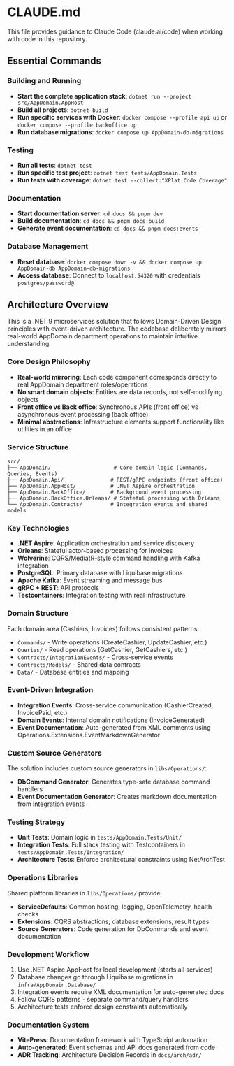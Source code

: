 # CLAUDE.md

This file provides guidance to Claude Code (claude.ai/code) when working with code in this repository.

## Essential Commands

### Building and Running

-   **Start the complete application stack**: `dotnet run --project src/AppDomain.AppHost`
-   **Build all projects**: `dotnet build`
-   **Run specific services with Docker**: `docker compose --profile api up` or `docker compose --profile backoffice up`
-   **Run database migrations**: `docker compose up AppDomain-db-migrations`

### Testing

-   **Run all tests**: `dotnet test`
-   **Run specific test project**: `dotnet test tests/AppDomain.Tests`
-   **Run tests with coverage**: `dotnet test --collect:"XPlat Code Coverage"`

### Documentation

-   **Start documentation server**: `cd docs && pnpm dev`
-   **Build documentation**: `cd docs && pnpm docs:build`
-   **Generate event documentation**: `cd docs && pnpm docs:events`

### Database Management

-   **Reset database**: `docker compose down -v && docker compose up AppDomain-db AppDomain-db-migrations`
-   **Access database**: Connect to `localhost:54320` with credentials `postgres/password@`

## Architecture Overview

This is a .NET 9 microservices solution that follows Domain-Driven Design principles with event-driven architecture. The codebase deliberately mirrors real-world AppDomain department operations to maintain intuitive understanding.

### Core Design Philosophy

-   **Real-world mirroring**: Each code component corresponds directly to real AppDomain department roles/operations
-   **No smart domain objects**: Entities are data records, not self-modifying objects
-   **Front office vs Back office**: Synchronous APIs (front office) vs asynchronous event processing (back office)
-   **Minimal abstractions**: Infrastructure elements support functionality like utilities in an office

### Service Structure

```
src/
├── AppDomain/                    # Core domain logic (Commands, Queries, Events)
├── AppDomain.Api/               # REST/gRPC endpoints (front office)
├── AppDomain.AppHost/           # .NET Aspire orchestration
├── AppDomain.BackOffice/        # Background event processing
├── AppDomain.BackOffice.Orleans/ # Stateful processing with Orleans
└── AppDomain.Contracts/         # Integration events and shared models
```

### Key Technologies

-   **.NET Aspire**: Application orchestration and service discovery
-   **Orleans**: Stateful actor-based processing for invoices
-   **Wolverine**: CQRS/MediatR-style command handling with Kafka integration
-   **PostgreSQL**: Primary database with Liquibase migrations
-   **Apache Kafka**: Event streaming and message bus
-   **gRPC + REST**: API protocols
-   **Testcontainers**: Integration testing with real infrastructure

### Domain Structure

Each domain area (Cashiers, Invoices) follows consistent patterns:

-   `Commands/` - Write operations (CreateCashier, UpdateCashier, etc.)
-   `Queries/` - Read operations (GetCashier, GetCashiers, etc.)
-   `Contracts/IntegrationEvents/` - Cross-service events
-   `Contracts/Models/` - Shared data contracts
-   `Data/` - Database entities and mapping

### Event-Driven Integration

-   **Integration Events**: Cross-service communication (CashierCreated, InvoicePaid, etc.)
-   **Domain Events**: Internal domain notifications (InvoiceGenerated)
-   **Event Documentation**: Auto-generated from XML comments using Operations.Extensions.EventMarkdownGenerator

### Custom Source Generators

The solution includes custom source generators in `libs/Operations/`:

-   **DbCommand Generator**: Generates type-safe database command handlers
-   **Event Documentation Generator**: Creates markdown documentation from integration events

### Testing Strategy

-   **Unit Tests**: Domain logic in `tests/AppDomain.Tests/Unit/`
-   **Integration Tests**: Full stack testing with Testcontainers in `tests/AppDomain.Tests/Integration/`
-   **Architecture Tests**: Enforce architectural constraints using NetArchTest

### Operations Libraries

Shared platform libraries in `libs/Operations/` provide:

-   **ServiceDefaults**: Common hosting, logging, OpenTelemetry, health checks
-   **Extensions**: CQRS abstractions, database extensions, result types
-   **Source Generators**: Code generation for DbCommands and event documentation

### Development Workflow

1. Use .NET Aspire AppHost for local development (starts all services)
2. Database changes go through Liquibase migrations in `infra/AppDomain.Database/`
3. Integration events require XML documentation for auto-generated docs
4. Follow CQRS patterns - separate command/query handlers
5. Architecture tests enforce design constraints automatically

### Documentation System

-   **VitePress**: Documentation framework with TypeScript automation
-   **Auto-generated**: Event schemas and API docs generated from code
-   **ADR Tracking**: Architecture Decision Records in `docs/arch/adr/`
